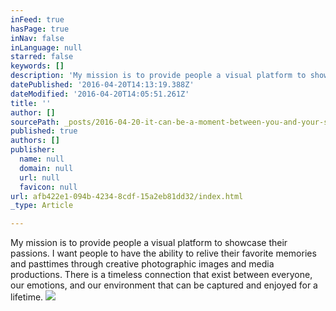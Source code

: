 ```yaml
---
inFeed: true
hasPage: true
inNav: false
inLanguage: null
starred: false
keywords: []
description: 'My mission is to provide people a visual platform to showcase their passions. I want people to have the ability to relive their favorite memories and pasttimes through creative photographic images and media productions. There is a timeless connection that exist between everyone, our emotions, and our environment that can be captured and enjoyed for a lifetime. '
datePublished: '2016-04-20T14:13:19.388Z'
dateModified: '2016-04-20T14:05:51.261Z'
title: ''
author: []
sourcePath: _posts/2016-04-20-it-can-be-a-moment-between-you-and-your-significant-other-.md
published: true
authors: []
publisher:
  name: null
  domain: null
  url: null
  favicon: null
url: afb422e1-094b-4234-8cdf-15a2eb81dd32/index.html
_type: Article

---
```

My mission is to provide people a visual platform to showcase their passions. I want people to have the ability to relive their favorite memories and pasttimes through creative photographic images and media productions. There is a timeless connection that exist between everyone, our emotions, and our environment that can be captured and enjoyed for a lifetime. ![](https://the-grid-user-content.s3-us-west-2.amazonaws.com/18288171-0120-4a79-9b55-c3067ac9479b.jpg)